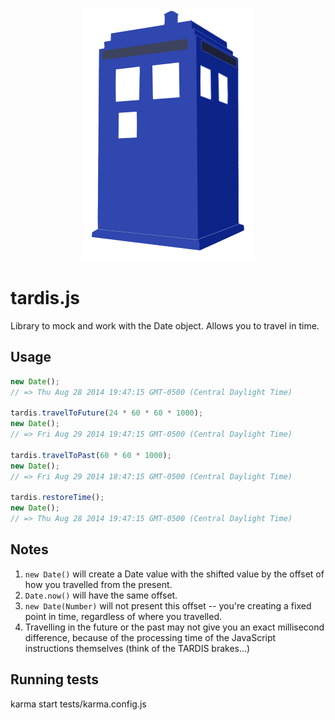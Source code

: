 <p align="center">
	<img alt="tardis.js logo" src="docs/tardisjs.png" />
</p>

# tardis.js

Library to mock and work with the Date object. Allows you to travel in time.

## Usage

```javascript
new Date();
// => Thu Aug 28 2014 19:47:15 GMT-0500 (Central Daylight Time)

tardis.travelToFuture(24 * 60 * 60 * 1000);
new Date();
// => Fri Aug 29 2014 19:47:15 GMT-0500 (Central Daylight Time)

tardis.travelToPast(60 * 60 * 1000);
new Date();
// => Fri Aug 29 2014 18:47:15 GMT-0500 (Central Daylight Time)

tardis.restoreTime();
new Date();
// => Thu Aug 28 2014 19:47:15 GMT-0500 (Central Daylight Time) 
```

## Notes

1. `new Date()` will create a Date value with the shifted value by the offset of how you travelled from the present.
2. `Date.now()` will have the same offset.
3. `new Date(Number)` will not present this offset -- you're creating a fixed point in time, regardless of where you travelled.
4. Travelling in the future or the past may not give you an exact millisecond difference, because of the processing time of the JavaScript instructions themselves (think of the TARDIS brakes...)

## Running tests

karma start tests/karma.config.js
